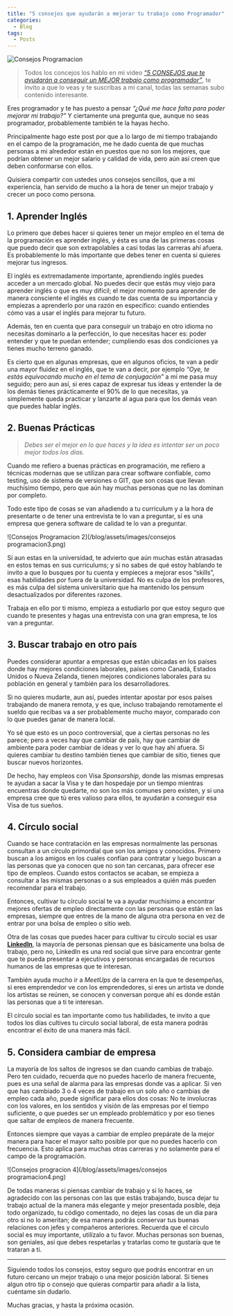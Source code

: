 ```yaml
---
title: "5 consejos que ayudarán a mejorar tu trabajo como Programador"
categories:
  - Blog
tags:
  - Posts
---
```


![Consejos Programacion](/blog/assets/images/programacion2.png)

>Todos los concejos los hablo en mi video [*“5 CONSEJOS que te ayudarán a conseguir un MEJOR trabajo como programador”*](https://www.youtube.com/watch?v=MzMOIOhsW-Q), te invito a que lo veas y te suscribas a mi canal, todas las semanas subo contenido interesante.


Eres programador y te has puesto a pensar *“¿Qué me hace falta para poder mejorar mi trabajo?”* Y ciertamente una pregunta que, aunque no seas programador, probablemente también te la hayas hecho.

Principalmente hago este post por que a lo largo de mi tiempo trabajando en el campo de la programación, me he dado cuenta de que muchas personas a mi alrededor están en puestos que no son los mejores, que podrían obtener un mejor salario y calidad de vida, pero aún así creen que deben conformarse con ellos.

Quisiera compartir con ustedes unos consejos sencillos, que a mi experiencia, han servido de mucho a la hora de tener un mejor trabajo y crecer un poco como persona.

## 1. Aprender Inglés
Lo primero que debes hacer si quieres tener un mejor empleo en el tema de la programación es aprender inglés, y ésta es una de las primeras cosas que puedo decir que son extrapolables a casi todas las carreras ahí afuera. Es probablemente lo más importante que debes tener en cuenta si quieres mejorar tus ingresos.

El inglés es extremadamente importante, aprendiendo inglés puedes acceder a un mercado global. No puedes decir que estás muy viejo para aprender inglés o que es muy difícil; el mejor momento para aprender de manera consciente el inglés es cuando te das cuenta de su importancia y empiezas a aprenderlo por una razón en específico: cuando entiendes cómo vas a usar el inglés para mejorar tu futuro.

Además, ten en cuenta que para conseguir un trabajo en otro idioma no necesitas dominarlo a la perfección, lo que necesitas hacer es: poder entender y que te puedan entender; cumpliendo esas dos condiciones ya tienes mucho terreno ganado.

Es cierto que en algunas empresas, que en algunos oficios, te van a pedir una mayor fluidez en el inglés, que te van a decir, por ejemplo *“Oye, te estás equivocando mucho en el tema de conjugación”* a mí me pasa muy seguido; pero aun así, si eres capaz de expresar tus ideas y entender la de los demás tienes prácticamente el 90% de lo que necesitas, ya simplemente queda practicar y lanzarte al agua para que los demás vean que puedes hablar inglés.

## 2. Buenas Prácticas
> *Debes ser el mejor en lo que haces y la idea es intentar ser un poco mejor todos los días.*

Cuando me refiero a buenas prácticas en programación, me refiero a técnicas modernas que se utilizan para crear software confiable, como testing, uso de sistema de versiones o GIT, que son cosas que llevan muchísimo tiempo, pero que aún hay muchas personas que no las dominan por completo.

Todo este tipo de cosas se van añadiendo a tu currículum y a la hora de presentarte o de tener una entrevista te lo van a preguntar, sí es una empresa que genera software de calidad te lo van a preguntar.

![Consejos Programacion 2](/blog/assets/images/consejos programacion3.png)

Sí aun estas en la universidad, te advierto que aún muchas están atrasadas en estos temas en sus curriculums; y si no sabes de qué estoy hablando te invito a que lo busques por tu cuenta y empieces a mejorar esos “skills”, esas habilidades por fuera de la universidad. No es culpa de los profesores, es más culpa del sistema universitario que ha mantenido los pensum desactualizados por diferentes razones.

Trabaja en ello por ti mismo, empieza a estudiarlo por que estoy seguro que cuando te presentes y hagas una entrevista con una gran empresa, te los van a preguntar.

## 3. Buscar trabajo en otro país
Puedes considerar apuntar a empresas que están ubicadas en los países donde hay mejores condiciones laborales, países como Canadá, Estados Unidos o Nueva Zelanda, tienen mejores condiciones laborales para su población en general y también para los desarrolladores.

Si no quieres mudarte, aun así, puedes intentar apostar por esos países trabajando de manera remota, y es que, incluso trabajando remotamente el sueldo que recibas va a ser probablemente mucho mayor, comparado con lo que puedes ganar de manera local.

Yo sé que esto es un poco controversial, que a ciertas personas no les parece; pero a veces hay que cambiar de país, hay que cambiar de ambiente para poder cambiar de ideas y ver lo que hay ahí afuera. Si quieres cambiar tu destino también tienes que cambiar de sitio, tienes que buscar nuevos horizontes.

De hecho, hay empleos con Visa *Sponsorship*, donde las mismas empresas te ayudan a sacar la Visa y te dan hospedaje por un tiempo mientras encuentras donde quedarte, no son los más comunes pero existen, y si una empresa cree que tú eres valioso para ellos, te ayudarán a conseguir esa Visa de tus sueños.

## 4. Círculo social
Cuando se hace contratación en las empresas normalmente las personas consultan a un círculo primordial que son los amigos y conocidos. Primero buscan a los amigos en los cuales confían para contratar y luego buscan a las personas que ya conocen que no son tan cercanas, para ofrecer ese tipo de empleos. Cuando estos contactos se acaban, se empieza a consultar a las mismas personas o a sus empleados a quién más pueden recomendar para el trabajo.

Entonces, cultivar tu círculo social te va a ayudar muchísimo a encontrar mejores ofertas de empleo directamente con las personas que están en las empresas, siempre que entres de la mano de alguna otra persona en vez de entrar por una bolsa de empleo o sitio web.

Otra de las cosas que puedes hacer para cultivar tu círculo social es usar [**LinkedIn**](http://linkedin.com/), la mayoría de personas piensan que es básicamente una bolsa de trabajo, pero no, LinkedIn es una red social que sirve para encontrar gente que te pueda presentar a ejecutivos y personas encargadas de recursos humanos de las empresas que te interesan.

También ayuda mucho ir a *MeetUps* de la carrera en la que te desempeñas, si eres emprendedor ve con los emprendedores, si eres un artista ve donde los artistas se reúnen, se conocen y conversan porque ahí es donde están las personas que a ti te interesan.

El círculo social es tan importante como tus habilidades, te invito a que todos los días cultives tu círculo social laboral, de esta manera podrás encontrar el éxito de una manera más fácil.

## 5. Considera cambiar de empresa
La mayoría de los saltos de ingresos se dan cuando cambias de trabajo. Pero ten cuidado, recuerda que no puedes hacerlo de manera frecuente, pues es una señal de alarma para las empresas donde vas a aplicar. Si ven que has cambiado 3 o 4 veces de trabajo en un solo año o cambias de empleo cada año, puede significar para ellos dos cosas: No te involucras con los valores, en los sentidos y visión de las empresas por el tiempo suficiente, o que puedes ser un empleado problemático y por eso tienes que saltar de empleos de manera frecuente.

Entonces siempre que vayas a cambiar de empleo prepárate de la mejor manera para hacer el mayor salto posible por que no puedes hacerlo con frecuencia. Esto aplica para muchas otras carreras y no solamente para el campo de la programación.

![Consejos progracion 4](/blog/assets/images/consejos programacion4.png)

De todas maneras si piensas cambiar de trabajo y si lo haces, se agradecido con las personas con las que estás trabajando, busca dejar tu trabajo actual de la manera más elegante y mejor presentada posible, deja todo organizado, tu código comentado, no dejes las cosas de un dia para otro si no lo ameritan; de esa manera podrás conservar tus buenas relaciones con jefes y compañeros anteriores. Recuerda que el círculo social es muy importante, utilízalo a tu favor. Muchas personas son buenas, son geniales, así que debes respetarlas y tratarlas como te gustaría que te trataran a ti.

---

Siguiendo todos los consejos, estoy seguro que podrás encontrar en un futuro cercano un mejor trabajo o una mejor posición laboral. Si tienes algun otro tip o consejo que quieras compartir para añadir a la lista, cuéntame sin dudarlo.

Muchas gracias, y hasta la próxima ocasión.
